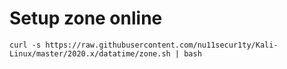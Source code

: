 # Setup zone online
```bas
curl -s https://raw.githubusercontent.com/nu11secur1ty/Kali-Linux/master/2020.x/datatime/zone.sh | bash
```

